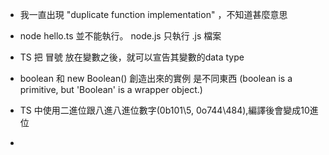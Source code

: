 * 我一直出現 "duplicate function implementation" ，不知道甚麼意思

* node hello.ts 並不能執行。 node.js 只執行 .js 檔案 

* TS 把 冒號 放在變數之後，就可以宣告其變數的data type

* boolean 和 new Boolean() 創造出來的實例 是不同東西 (boolean is a primitive, but 'Boolean' is a wrapper object.)

* TS 中使用二進位跟八進八進位數字(0b101\\5, 0o744\\484),編譯後會變成10進位

* 
